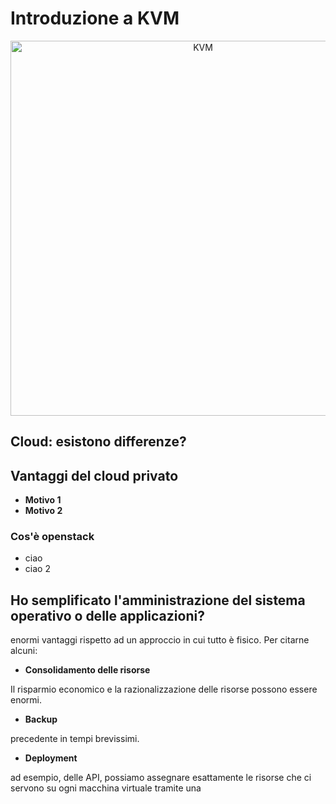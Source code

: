 # Introduzione a KVM

<p align="center">
    <img src="images/kvm.png" alt="KVM" width="600"/>
</p>

## Cloud: esistono differenze?

## Vantaggi del cloud privato
* **Motivo 1** 
* **Motivo 2**
### Cos'è openstack
- ciao
- ciao 2

## Ho semplificato l'amministrazione del sistema operativo o delle applicazioni?

enormi vantaggi rispetto ad un approccio in cui tutto è fisico. Per citarne alcuni:

* **Consolidamento delle risorse**

Il risparmio economico e la razionalizzazione delle risorse possono essere enormi.

* **Backup**

precedente in tempi brevissimi.

* **Deployment**

ad esempio, delle API, possiamo assegnare esattamente le risorse che ci servono su ogni macchina virtuale tramite una


